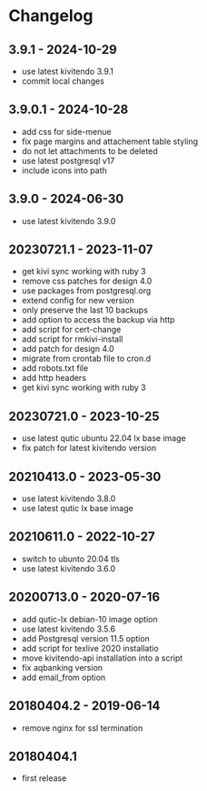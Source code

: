 # Changelog

## 3.9.1 - 2024-10-29

* use latest kivitendo 3.9.1
* commit local changes

## 3.9.0.1 - 2024-10-28

* add css for side-menue
* fix page margins and attachement table styling
* do not let attachments to be deleted
* use latest postgresql v17
* include icons into path

## 3.9.0 - 2024-06-30

* use latest kivitendo 3.9.0

## 20230721.1 - 2023-11-07

* get kivi sync working with ruby 3
* remove css patches for design 4.0
* use packages from postgresql.org
* extend config for new version
* only preserve the last 10 backups
* add option to access the backup via http
* add script for cert-change
* add script for rmkivi-install
* add patch for design 4.0
* migrate from crontab file to cron.d
* add robots.txt file
* add http headers
* get kivi sync working with ruby 3

## 20230721.0 - 2023-10-25

* use latest qutic ubuntu 22.04 lx base image
* fix patch for latest kivitendo version

## 20210413.0 - 2023-05-30

* use latest kivitendo 3.8.0
* use latest qutic lx base image

## 20210611.0 - 2022-10-27

* switch to ubunto 20.04 tls
* use latest kivitendo 3.6.0

## 20200713.0 - 2020-07-16

* add qutic-lx debian-10 image option
* use latest kivitendo 3.5.6
* add Postgresql version 11.5 option
* add script for texlive 2020 installatio
* move kivitendo-api installation into a script
* fix aqbanking version
* add email_from option

## 20180404.2 - 2019-06-14

* remove nginx for ssl termination

## 20180404.1

* first release
